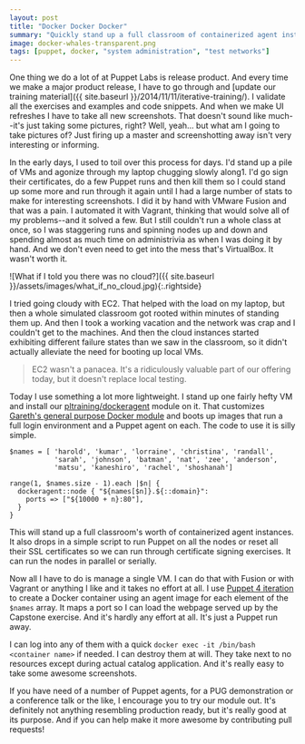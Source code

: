 ```yaml
---
layout: post
title: "Docker Docker Docker"
summary: "Quickly stand up a full classroom of containerized agent instances."
image: docker-whales-transparent.png
tags: [puppet, docker, "system administration", "test networks"]
---
```

One thing we do a lot of at Puppet Labs is release product. And every time we
make a major product release, I have to go through and [update our training
material]({{ site.baseurl }}/2014/11/11/iterative-training/). I validate
all the exercises and examples and code snippets. And when we make UI refreshes
I have to take all new screenshots. That doesn't sound like much--it's just
taking some pictures, right? Well, yeah... but what am I going to take pictures
of? Just firing up a master and screenshotting away isn't very interesting or
informing.

In the early days, I used to toil over this process for days. I'd stand up a
pile of VMs and agonize through my laptop chugging slowly along1. I'd go sign
their certificates, do a few Puppet runs and then kill them so I could stand up
some more and run through it again until I had a large number of stats to make
for interesting screenshots. I did it by hand with VMware Fusion and that was a
pain. I automated it with Vagrant, thinking that would solve all of my
problems--and it solved a few. But I still couldn't run a whole class at once,
so I was staggering runs and spinning nodes up and down and spending almost as
much time on administrivia as when I was doing it by hand. And we don't even
need to get into the mess that's VirtualBox. It wasn't worth it.

![What if I told you there was no cloud?]({{ site.baseurl }}/assets/images/what_if_no_cloud.jpg){:.rightside}

I tried going cloudy with EC2. That helped with the load on my laptop, but then
a whole simulated classroom got rooted within minutes of standing them up. And
then I took a working vacation and the network was crap and I couldn't get to
the machines. And then the cloud instances started exhibiting different failure
states than we saw in the classroom, so it didn't actually alleviate the need
for booting up local VMs.

> EC2 wasn't a panacea. It's a ridiculously valuable part of our offering today, but it doesn't replace local testing.

Today I use something a lot more lightweight. I stand up one fairly hefty VM and
install our [pltraining/dockeragent](https://forge.puppetlabs.com/pltraining/dockeragent)
module on it. That customizes [Gareth's general purpose Docker module](https://forge.puppetlabs.com/garethr/docker)
and boots up images that run a full login environment and a Puppet agent on each.
The code to use it is silly simple.

``` puppet
$names = [ 'harold', 'kumar', 'lorraine', 'christina', 'randall',
           'sarah', 'johnson', 'batman', 'nat', 'zee', 'anderson',
           'matsu', 'kaneshiro', 'rachel', 'shoshanah']

range(1, $names.size - 1).each |$n| {
  dockeragent::node { "${names[$n]}.${::domain}":
    ports => ["${10000 + n}:80"],
  }
}
```

This will stand up a full classroom's worth of containerized agent instances. It
also drops in a simple script to run Puppet on all the nodes or reset all their
SSL certificates so we can run through certificate signing exercises. It can run
the nodes in parallel or serially.

Now all I have to do is manage a single VM. I can do that with Fusion or with
Vagrant or anything I like and it takes no effort at all. I use [Puppet 4 iteration](https://docs.puppetlabs.com/puppet/latest/reference/lang_iteration.html)
to create a Docker container using an agent image for each element of the `$names`
array. It maps a port so I can load the webpage served up by the Capstone exercise.
And it's hardly any effort at all. It's just a Puppet run away.

I can log into any of them with a quick `docker exec -it /bin/bash <container name>`
if needed. I can destroy them at will. They take next to no resources except
during actual catalog application. And it's really easy to take some awesome
screenshots.

If you have need of a number of Puppet agents, for a PUG demonstration or a
conference talk or the like, I encourage you to try our module out. It's
definitely not anything resembling production ready, but it's really good at its
purpose. And if you can help make it more awesome by contributing pull requests!
